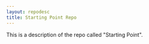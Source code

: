 ```yaml
---
layout: repodesc
title: Starting Point Repo
---
```

This is a description of the repo called "Starting Point".
